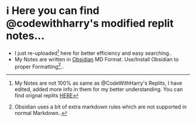 # ℹ️ Here you can find @codewithharry's modified replit notes...


- I just re-uploaded[^1] here for better efficiency and easy searching..
- My Notes are written in [Obsidian](https://obsidian.md/) MD Format. Use/Install Obsidian to proper Formatting[^2]..



[^1]: My Notes are not 100% as same as @CodeWithHarry's Replits, I have edited, added more info in them for my better understanding. You can find orignal replits [HERE](https://replit.com/@codewithharry)

[^2]: Obsidian uses a bit of extra markdown rules which are not supported in normal Markdown..